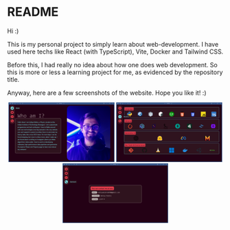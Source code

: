 # README

Hi :)

This is my personal project to simply learn about web-development. I have used here techs like React (with TypeScript), Vite, Docker and Tailwind CSS.

Before this, I had really no idea about how one does web development. So this is more or less a learning project for me, as evidenced by the repository title.

Anyway, here are a few screenshots of the website. Hope you like it! :)

<p float="left" align="center">
  <img src="https://github.com/cliff-4/my-react-app/blob/main/public/ss/ss1.png" alt="Home Page" width="49%">
  <img src="https://github.com/cliff-4/my-react-app/blob/main/public/ss/ss2.png" alt="Skills Page" width="49%">
  <img src="https://github.com/cliff-4/my-react-app/blob/main/public/ss/ss3.png" alt="Contact Page" width="49%">
</p>
